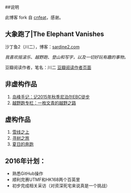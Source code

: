 ##说明


此博客 fork 自 [cnfeat](http://cefeat.com)，感谢。


## 大象跑了|The Elephant Vanishes

沙丁鱼2（川二），博客：[sardine2.com](sardine2.com)

*我喜欢摇滚乐、越野跑、登山和写字，以及一切好玩有趣的事物。*

豆瓣阅读作者，笔名：川二 [豆瓣阅读作者页面](https://read.douban.com/people/sardine2/)

## 非虚构作品 

1. [岛峰手记：记2015年秋季尼泊尔EBC徒步](https://read.douban.com/ebook/18254321/?ici=rating&amp;icn=noti)
2. [越野跑专栏：一枚文青的越野之路](https://read.douban.com/column/990767/)

## 虚构作品

1. [雪线之上](http://read.douban.com/ebook/1718590/)
2. [寻树之旅](http://read.douban.com/ebook/3020156/)
3. [夏日的奔跑](http://read.douban.com/ebook/13125765/?ici=rating&icn=noti)

## 2016年计划：

- 熟悉GitHub操作
- 顺利完赛UTMF和HK168两个百英里
- 初步完成相关采访（对资深死宅来说真是一个挑战）
